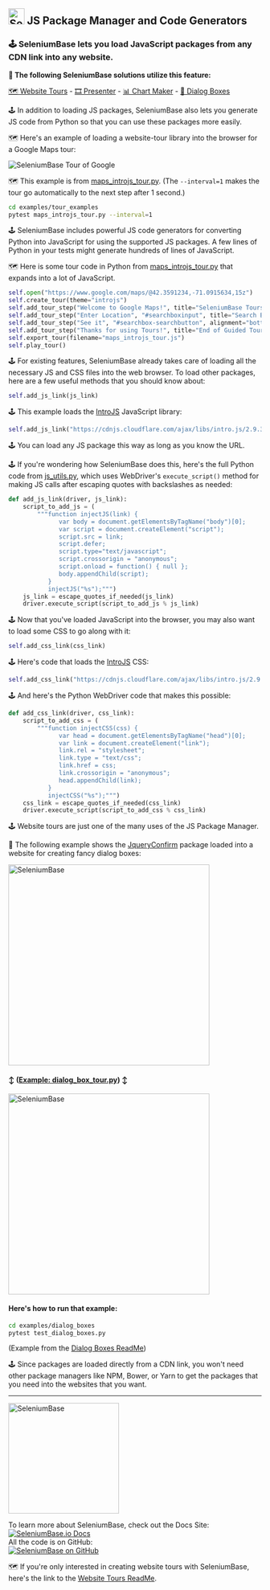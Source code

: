 ## [<img src="https://seleniumbase.io/img/logo6.png" title="SeleniumBase" width="32">](https://github.com/seleniumbase/SeleniumBase/) JS Package Manager and Code Generators

<h3>🕹️ SeleniumBase lets you load JavaScript packages from any CDN link into any website.</h3>

<b>🎨 The following SeleniumBase solutions utilize this feature:</b>

<a href="https://github.com/seleniumbase/SeleniumBase/blob/master/examples/tour_examples/ReadMe.md">🗺️ Website Tours</a> - <a href="https://github.com/seleniumbase/SeleniumBase/blob/master/examples/presenter/ReadMe.md">🎞️ Presenter</a> - <a href="https://github.com/seleniumbase/SeleniumBase/blob/master/examples/chart_maker/ReadMe.md">📊 Chart Maker</a> - <a href="https://github.com/seleniumbase/SeleniumBase/blob/master/examples/dialog_boxes/ReadMe.md">🛂 Dialog Boxes</a>

<p><div>🕹️ In addition to loading JS packages, SeleniumBase also lets you generate JS code from Python so that you can use these packages more easily.</div></p>

<p><div>🗺️ Here's an example of loading a website-tour library into the browser for a Google Maps tour:</div></p>

<img src="https://seleniumbase.io/cdn/gif/introjs_tour.gif" title="SeleniumBase Tour of Google" /><br />

<p>🗺️ This example is from <a href="https://github.com/seleniumbase/SeleniumBase/blob/master/examples/tour_examples/maps_introjs_tour.py">maps_introjs_tour.py</a>. (The <code>--interval=1</code> makes the tour go automatically to the next step after 1 second.)</p>

```bash
cd examples/tour_examples
pytest maps_introjs_tour.py --interval=1
```

<p>🕹️ SeleniumBase includes powerful JS code generators for converting Python into JavaScript for using the supported JS packages. A few lines of Python in your tests might generate hundreds of lines of JavaScript.</p>

<p>🗺️ Here is some tour code in Python from <a href="https://github.com/seleniumbase/SeleniumBase/blob/master/examples/tour_examples/maps_introjs_tour.py">maps_introjs_tour.py</a> that expands into a lot of JavaScript.</p>

```python
self.open("https://www.google.com/maps/@42.3591234,-71.0915634,15z")
self.create_tour(theme="introjs")
self.add_tour_step("Welcome to Google Maps!", title="SeleniumBase Tours")
self.add_tour_step("Enter Location", "#searchboxinput", title="Search Box")
self.add_tour_step("See it", "#searchbox-searchbutton", alignment="bottom")
self.add_tour_step("Thanks for using Tours!", title="End of Guided Tour")
self.export_tour(filename="maps_introjs_tour.js")
self.play_tour()
```

<p><div>🕹️ For existing features, SeleniumBase already takes care of loading all the necessary JS and CSS files into the web browser. To load other packages, here are a few useful methods that you should know about:</div></p>

```python
self.add_js_link(js_link)
```

<p><div>🕹️ This example loads the <a href="https://introjs.com/">IntroJS</a> JavaScript library:</div></p>

```python
self.add_js_link("https://cdnjs.cloudflare.com/ajax/libs/intro.js/2.9.3/intro.min.js")
```

<div>🕹️ You can load any JS package this way as long as you know the URL.</div>

<p>🕹️ If you're wondering how SeleniumBase does this, here's the full Python code from <a href="https://github.com/seleniumbase/SeleniumBase/blob/master/seleniumbase/fixtures/js_utils.py">js_utils.py</a>, which uses WebDriver's <code>execute_script()</code> method for making JS calls after escaping quotes with backslashes as needed:</p>

```python
def add_js_link(driver, js_link):
    script_to_add_js = (
        """function injectJS(link) {
              var body = document.getElementsByTagName("body")[0];
              var script = document.createElement("script");
              script.src = link;
              script.defer;
              script.type="text/javascript";
              script.crossorigin = "anonymous";
              script.onload = function() { null };
              body.appendChild(script);
           }
           injectJS("%s");""")
    js_link = escape_quotes_if_needed(js_link)
    driver.execute_script(script_to_add_js % js_link)
```

<p>🕹️ Now that you've loaded JavaScript into the browser, you may also want to load some CSS to go along with it:</p>

```python
self.add_css_link(css_link)
```

<p>🕹️ Here's code that loads the <a href="https://introjs.com/">IntroJS</a> CSS:</p>

```python
self.add_css_link("https://cdnjs.cloudflare.com/ajax/libs/intro.js/2.9.3/introjs.css")
```

<p>🕹️ And here's the Python WebDriver code that makes this possible:</p>

```python
def add_css_link(driver, css_link):
    script_to_add_css = (
        """function injectCSS(css) {
              var head = document.getElementsByTagName("head")[0];
              var link = document.createElement("link");
              link.rel = "stylesheet";
              link.type = "text/css";
              link.href = css;
              link.crossorigin = "anonymous";
              head.appendChild(link);
           }
           injectCSS("%s");""")
    css_link = escape_quotes_if_needed(css_link)
    driver.execute_script(script_to_add_css % css_link)
```

<div>🕹️ Website tours are just one of the many uses of the JS Package Manager.</div>
<p><div>🛂 The following example shows the <a href="https://github.com/craftpip/jquery-confirm">JqueryConfirm</a> package loaded into a website for creating fancy dialog boxes:</div></p>

<img src="https://seleniumbase.io/cdn/img/emoji_sports_dialog.png" alt="SeleniumBase" width="400" />

<h4>↕️ (<a href="https://github.com/seleniumbase/SeleniumBase/blob/master/examples/dialog_boxes/dialog_box_tour.py">Example: dialog_box_tour.py</a>) ↕️</h4>

<img src="https://seleniumbase.io/cdn/gif/sports_dialog.gif" alt="SeleniumBase" width="400" />

<h4>Here's how to run that example:</h4>

```bash
cd examples/dialog_boxes
pytest test_dialog_boxes.py
```

<p><div>(Example from the <a href="https://seleniumbase.io/examples/dialog_boxes/ReadMe/">Dialog Boxes ReadMe</a>)</div></p>

<div>🕹️ Since packages are loaded directly from a CDN link, you won't need other package managers like NPM, Bower, or Yarn to get the packages that you need into the websites that you want.</div>

--------

[<img src="https://seleniumbase.io/cdn/img/super_logo_sb.png" title="SeleniumBase" width="220">](https://github.com/seleniumbase/SeleniumBase/)

<div>To learn more about SeleniumBase, check out the Docs Site:</div>
<a href="https://seleniumbase.io">
<img src="https://img.shields.io/badge/docs-%20%20SeleniumBase.io-11BBDD.svg" alt="SeleniumBase.io Docs" /></a>

<div>All the code is on GitHub:</div>
<a href="https://github.com/seleniumbase/SeleniumBase">
<img src="https://img.shields.io/badge/✅%20💛%20View%20Code-on%20GitHub%20🌎%20🚀-02A79E.svg" alt="SeleniumBase on GitHub" /></a>

🗺️ If you're only interested in creating website tours with SeleniumBase, here's the link to the <a href="https://seleniumbase.io/examples/tour_examples/ReadMe/">Website Tours ReadMe</a>.
